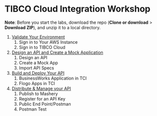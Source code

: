 # TIBCO Cloud Integration Workshop

**Note**: Before you start the labs, download the repo (**Clone or download** > **Download ZIP**), and unzip it to a local directory.

1. [Validate Your Environment](doc/000.md)
    1. Sign in to Your AWS Instance
    2. Sign in to TIBCO Cloud
2. [Design an API and Create a Mock Application](doc/001.md)
    1. Design an API
    2. Create a Mock App
    3. Import API Specs
3. [Build and Deploy Your API](doc/002.md)
    1. BusinessWorks Application in TCI
    2. Flogo Apps in TCI
4. [Distribute & Manage your API](doc/003.md)
    1. Publish to Mashery
    2. Register for an API Key  
    3. Public End Point/Postman
    4. Postman Test
